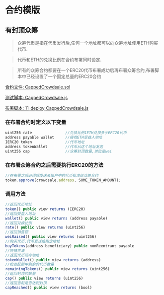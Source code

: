 # 合约模版

## 有封顶众筹
> 众筹代币是指在代币发行后,任何一个地址都可以向众筹地址使用ETH购买代币.

> 代币和ETH的兑换比例在合约布署同时设定.

> 所有的众筹合约都要在一个ERC20代币布署成功后再布署众筹合约,布署脚本中已经设置了一个固定总量的ERC20合约

[合约文件: CappedCrowdsale.sol](https://github.com/TxCodeGroup/ContractTemplate/blob/master/contracts/Crowdsale/CappedCrowdsale.sol)

[测试脚本: CappedCrowdsale.js](https://github.com/TxCodeGroup/ContractTemplate/blob/master/test/Crowdsale/CappedCrowdsale.js)

[布署脚本: 11_deploy_CappedCrowdsale.js](https://github.com/TxCodeGroup/ContractTemplate/blob/master/migrations/11_deploy_CappedCrowdsale.js)

### 在布署合约时定义以下变量
```javascript
uint256 rate               //兑换比例1ETH兑换多少ERC20代币
address payable wallet     //接收ETH受益人地址
IERC20 token               //代币地址
address tokenWallet        //代币从这个地址发送
uint256 cap                //众筹封顶数量,单位是wei
```
### 在布署众筹合约之后需要执行ERC20的方法
```javascript
//在布署之后必须将发送者账户中的代币批准给众筹合约
token.approve(crowdsale.address, SOME_TOKEN_AMOUNT);
```
### 调用方法
```javascript
//返回代币地址
token() public view returns (IERC20)          
//返回受益人地址              
wallet() public view returns (address payable)              
//返回兑换比例
rate() public view returns (uint256) 
//返回销售额
weiRaised() public view returns (uint256)         
//购买代币,代币发送给指定地址          
buyTokens(address beneficiary) public nonReentrant payable  
//特殊方法
//返回代币现存地址
tokenWallet() public view returns (address)                 
//检查配额中剩余的代币数量
remainingTokens() public view returns (uint256)      
//返回封顶的数量
cap() public view returns (uint256)
//返回当前是否达到封顶
capReached() public view returns (bool)
```
